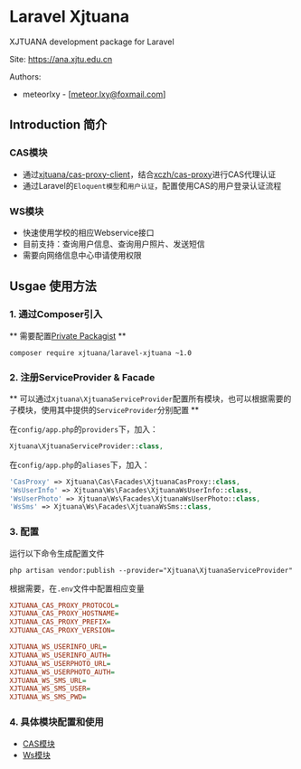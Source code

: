 # Laravel Xjtuana

XJTUANA development package for Laravel

Site: https://ana.xjtu.edu.cn

Authors:
- meteorlxy - [meteor.lxy@foxmail.com]

## Introduction 简介

### CAS模块

- 通过[xjtuana/cas-proxy-client](https://git.xjtuana.com/XJTUANA/cas-proxy-client-php)，结合[xczh/cas-proxy](https://git.xjtuana.com/xczh/cas-proxy)进行CAS代理认证
- 通过Laravel的`Eloquent模型`和`用户认证`，配置使用CAS的用户登录认证流程

### WS模块

- 快速使用学校的相应Webservice接口
- 目前支持：查询用户信息、查询用户照片、发送短信
- 需要向网络信息中心申请使用权限



## Usgae 使用方法

### 1. 通过Composer引入

** 需要配置[Private Packagist](https://packagist.com/orgs/xjtuana) **

```
composer require xjtuana/laravel-xjtuana ~1.0
```

### 2. 注册ServiceProvider & Facade

** 可以通过`Xjtuana\XjtuanaServiceProvider`配置所有模块，也可以根据需要的子模块，使用其中提供的`ServiceProvider`分别配置 **

在`config/app.php`的`providers`下，加入：

```php
Xjtuana\XjtuanaServiceProvider::class,
```

在`config/app.php`的`aliases`下，加入：

```php
'CasProxy' => Xjtuana\Cas\Facades\XjtuanaCasProxy::class,
'WsUserInfo' => Xjtuana\Ws\Facades\XjtuanaWsUserInfo::class,
'WsUserPhoto' => Xjtuana\Ws\Facades\XjtuanaWsUserPhoto::class,
'WsSms' => Xjtuana\Ws\Facades\XjtuanaWsSms::class,
```

### 3. 配置

运行以下命令生成配置文件

```shell
php artisan vendor:publish --provider="Xjtuana\XjtuanaServiceProvider"
```

根据需要，在`.env`文件中配置相应变量

```ini
XJTUANA_CAS_PROXY_PROTOCOL=
XJTUANA_CAS_PROXY_HOSTNAME=
XJTUANA_CAS_PROXY_PREFIX=
XJTUANA_CAS_PROXY_VERSION=

XJTUANA_WS_USERINFO_URL=
XJTUANA_WS_USERINFO_AUTH=
XJTUANA_WS_USERPHOTO_URL=
XJTUANA_WS_USERPHOTO_AUTH=
XJTUANA_WS_SMS_URL=
XJTUANA_WS_SMS_USER=
XJTUANA_WS_SMS_PWD=
```

### 4. 具体模块配置和使用

- [CAS模块](.src/Cas/Readme.md)
- [Ws模块](.src/Ws/Readme.md)
